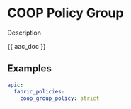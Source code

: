 # COOP Policy Group

Description

{{ aac_doc }}
## Examples

```yaml
apic:
  fabric_policies:
    coop_group_policy: strict
```
